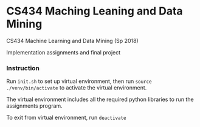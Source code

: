 # CS434 Maching Leaning and Data Mining
CS434 Machine Learning and Data Mining (Sp 2018)

Implementation assignments and final project

### Instruction
Run `init.sh` to set up virtual environment, then run `source ./venv/bin/activate` to activate the virtual environment. 

The virtual environment includes all the required python libraries to run the assignments program.

To exit from virtual environment, run `deactivate`
